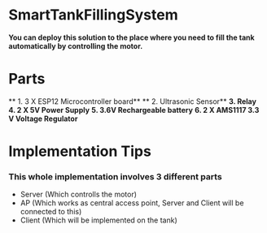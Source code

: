 # SmartTankFillingSystem
**You can deploy this solution to the place where you need to fill the tank automatically by controlling the motor.**

# Parts

** 1. 3 X ESP12 Microcontroller board**
** 2. Ultrasonic Sensor**
**3. Relay**
**4. 2 X 5V Power Supply**
**5. 3.6V Rechargeable battery**
**6. 2 X AMS1117 3.3 V Voltage Regulator**

# Implementation Tips

### This whole implementation involves 3 different parts

* Server (Which controlls the motor)
* AP (Which works as central access point, Server and Client will be connected to this)
* Client (Which will be implemented on the tank)
